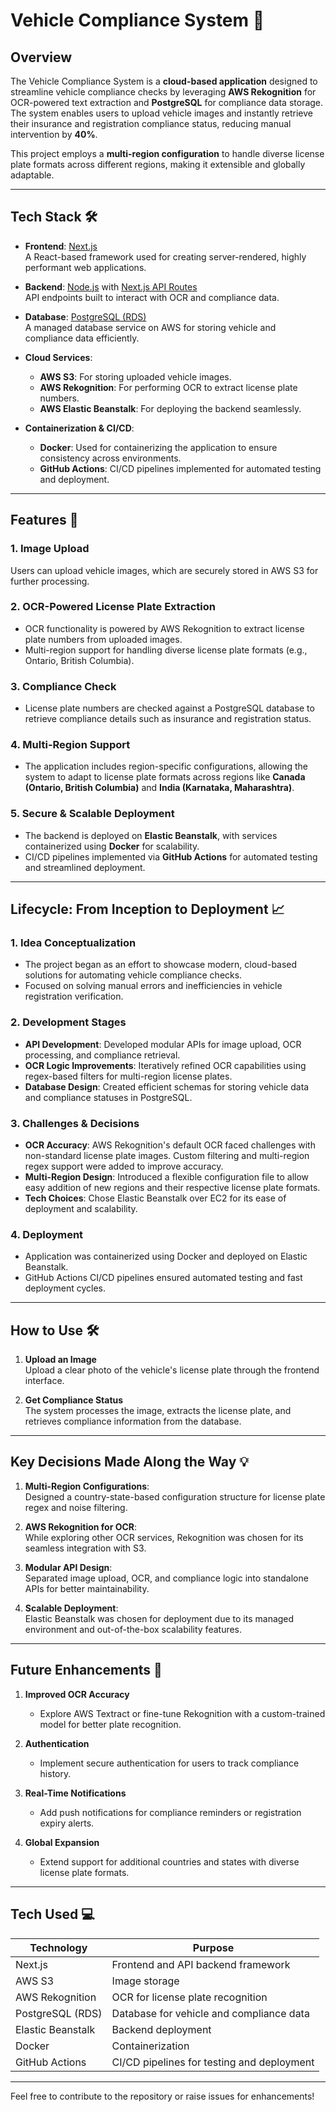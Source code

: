 # Vehicle Compliance System 🚗

## Overview

The Vehicle Compliance System is a **cloud-based application** designed to streamline vehicle compliance checks by leveraging **AWS Rekognition** for OCR-powered text extraction and **PostgreSQL** for compliance data storage. The system enables users to upload vehicle images and instantly retrieve their insurance and registration compliance status, reducing manual intervention by **40%**. 

This project employs a **multi-region configuration** to handle diverse license plate formats across different regions, making it extensible and globally adaptable.

---

## Tech Stack 🛠️

- **Frontend**: [Next.js](https://nextjs.org/)  
  A React-based framework used for creating server-rendered, highly performant web applications.

- **Backend**: [Node.js](https://nodejs.org/en/) with [Next.js API Routes](https://nextjs.org/docs/api-routes/introduction)  
  API endpoints built to interact with OCR and compliance data.

- **Database**: [PostgreSQL (RDS)](https://aws.amazon.com/rds/)  
  A managed database service on AWS for storing vehicle and compliance data efficiently.

- **Cloud Services**:  
  - **AWS S3**: For storing uploaded vehicle images.  
  - **AWS Rekognition**: For performing OCR to extract license plate numbers.  
  - **AWS Elastic Beanstalk**: For deploying the backend seamlessly.  

- **Containerization & CI/CD**:  
  - **Docker**: Used for containerizing the application to ensure consistency across environments.  
  - **GitHub Actions**: CI/CD pipelines implemented for automated testing and deployment.

---

## Features 🚀

### 1. **Image Upload**  
   Users can upload vehicle images, which are securely stored in AWS S3 for further processing.

### 2. **OCR-Powered License Plate Extraction**  
   - OCR functionality is powered by AWS Rekognition to extract license plate numbers from uploaded images.  
   - Multi-region support for handling diverse license plate formats (e.g., Ontario, British Columbia).  

### 3. **Compliance Check**  
   - License plate numbers are checked against a PostgreSQL database to retrieve compliance details such as insurance and registration status.

### 4. **Multi-Region Support**  
   - The application includes region-specific configurations, allowing the system to adapt to license plate formats across regions like **Canada (Ontario, British Columbia)** and **India (Karnataka, Maharashtra)**.

### 5. **Secure & Scalable Deployment**  
   - The backend is deployed on **Elastic Beanstalk**, with services containerized using **Docker** for scalability.  
   - CI/CD pipelines implemented via **GitHub Actions** for automated testing and streamlined deployment.

---

## Lifecycle: From Inception to Deployment 📈

### 1. **Idea Conceptualization**  
   - The project began as an effort to showcase modern, cloud-based solutions for automating vehicle compliance checks.  
   - Focused on solving manual errors and inefficiencies in vehicle registration verification.

### 2. **Development Stages**  
   - **API Development**: Developed modular APIs for image upload, OCR processing, and compliance retrieval.  
   - **OCR Logic Improvements**: Iteratively refined OCR capabilities using regex-based filters for multi-region license plates.  
   - **Database Design**: Created efficient schemas for storing vehicle data and compliance statuses in PostgreSQL.

### 3. **Challenges & Decisions**  
   - **OCR Accuracy**: AWS Rekognition's default OCR faced challenges with non-standard license plate images. Custom filtering and multi-region regex support were added to improve accuracy.  
   - **Multi-Region Design**: Introduced a flexible configuration file to allow easy addition of new regions and their respective license plate formats.  
   - **Tech Choices**: Chose Elastic Beanstalk over EC2 for its ease of deployment and scalability.  

### 4. **Deployment**  
   - Application was containerized using Docker and deployed on Elastic Beanstalk.  
   - GitHub Actions CI/CD pipelines ensured automated testing and fast deployment cycles.

---

## How to Use 🛠️

1. **Upload an Image**  
   Upload a clear photo of the vehicle's license plate through the frontend interface.  

2. **Get Compliance Status**  
   The system processes the image, extracts the license plate, and retrieves compliance information from the database.  

---

## Key Decisions Made Along the Way 💡

1. **Multi-Region Configurations**:  
   Designed a country-state-based configuration structure for license plate regex and noise filtering.  

2. **AWS Rekognition for OCR**:  
   While exploring other OCR services, Rekognition was chosen for its seamless integration with S3.  

3. **Modular API Design**:  
   Separated image upload, OCR, and compliance logic into standalone APIs for better maintainability.  

4. **Scalable Deployment**:  
   Elastic Beanstalk was chosen for deployment due to its managed environment and out-of-the-box scalability features.  

---

## Future Enhancements 🔮

1. **Improved OCR Accuracy**  
   - Explore AWS Textract or fine-tune Rekognition with a custom-trained model for better plate recognition.  

2. **Authentication**  
   - Implement secure authentication for users to track compliance history.  

3. **Real-Time Notifications**  
   - Add push notifications for compliance reminders or registration expiry alerts.  

4. **Global Expansion**  
   - Extend support for additional countries and states with diverse license plate formats.  

---

## Tech Used 💻

| **Technology**         | **Purpose**                                   |
|-------------------------|-----------------------------------------------|
| Next.js                | Frontend and API backend framework            |
| AWS S3                 | Image storage                                 |
| AWS Rekognition        | OCR for license plate recognition             |
| PostgreSQL (RDS)       | Database for vehicle and compliance data      |
| Elastic Beanstalk      | Backend deployment                            |
| Docker                 | Containerization                              |
| GitHub Actions         | CI/CD pipelines for testing and deployment    |

---

Feel free to contribute to the repository or raise issues for enhancements!